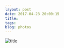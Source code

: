 ```yaml
---
layout: post
date: 2017-04-23 20:00:15
title: 
tags:
blog: photos
---
```


![title](/assets/photoblog/tokyo-park-prams.jpg)